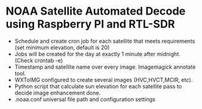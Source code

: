 # NOAA Satellite Automated Decode using Raspberry PI and RTL-SDR

- Schedule and create cron job for each satellite that meets requirements (set minimum elevation, default is 20)
- Jobs will be created for the day at exactly 1 minute after midnight. (Check crontab -e)
- Timestamp and satellite name over every image. Imagemagick annotate tool.
- WXToIMG configured to create several images (HVC,HVCT,MCIR, etc).
- Python script that calculate sun elevation for each satellite pass to decide image enhancement done.
- .noaa.conf universal file path and configuration settings
